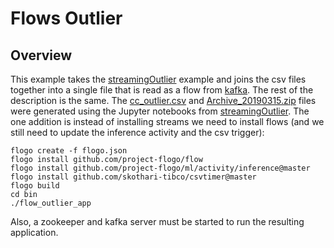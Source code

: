# Flows Outlier 
## Overview
This example takes the [streamingOutlier](../streamingOutlier) example and joins the csv files together into a single file that is read as a flow from [kafka](https://kafka.apache.org/).  The rest of the description is the same.  The [cc_outlier.csv](cc_outlier.csv) and [Archive_20190315.zip](Archive_20190315.zip) files were generated using the Jupyter notebooks from [streamingOutlier](../streamingOutlier).  The one addition is instead of installing streams we need to install flows (and we still need to update the inference activity and the csv trigger):
```
flogo create -f flogo.json
flogo install github.com/project-flogo/flow
flogo install github.com/project-flogo/ml/activity/inference@master
flogo install github.com/skothari-tibco/csvtimer@master
flogo build
cd bin
./flow_outlier_app
```

Also, a zookeeper and kafka server must be started to run the resulting application.